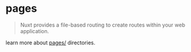 # pages
> Nuxt provides a file-based routing to create routes within your web application.

learn more about [pages/](https://nuxt.com/docs/guide/directory-structure/pages) directories.
